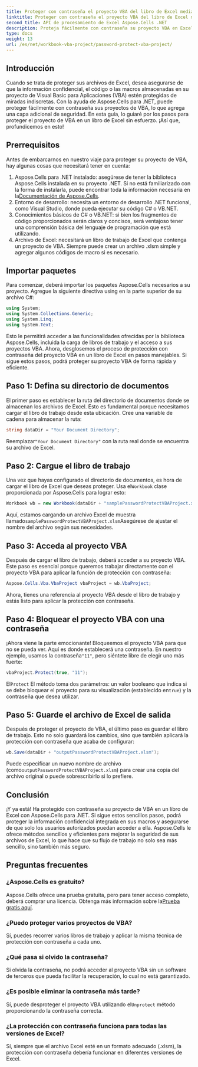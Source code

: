 ```yaml
---
title: Proteger con contraseña el proyecto VBA del libro de Excel mediante Aspose.Cells
linktitle: Proteger con contraseña el proyecto VBA del libro de Excel mediante Aspose.Cells
second_title: API de procesamiento de Excel Aspose.Cells .NET
description: Proteja fácilmente con contraseña su proyecto VBA en Excel con Aspose.Cells para .NET. Siga esta guía paso a paso para una mayor seguridad.
type: docs
weight: 13
url: /es/net/workbook-vba-project/password-protect-vba-project/
---
```

## Introducción
Cuando se trata de proteger sus archivos de Excel, desea asegurarse de que la información confidencial, el código o las macros almacenadas en su proyecto de Visual Basic para Aplicaciones (VBA) estén protegidas de miradas indiscretas. Con la ayuda de Aspose.Cells para .NET, puede proteger fácilmente con contraseña sus proyectos de VBA, lo que agrega una capa adicional de seguridad. En esta guía, lo guiaré por los pasos para proteger el proyecto de VBA en un libro de Excel sin esfuerzo. ¡Así que, profundicemos en esto!
## Prerrequisitos
Antes de embarcarnos en nuestro viaje para proteger su proyecto de VBA, hay algunas cosas que necesitará tener en cuenta:
1.  Aspose.Cells para .NET instalado: asegúrese de tener la biblioteca Aspose.Cells instalada en su proyecto .NET. Si no está familiarizado con la forma de instalarla, puede encontrar toda la información necesaria en la[Documentación de Aspose.Cells](https://reference.aspose.com/cells/net/).
2. Entorno de desarrollo: necesita un entorno de desarrollo .NET funcional, como Visual Studio, donde pueda ejecutar su código C# o VB.NET.
3. Conocimientos básicos de C# o VB.NET: si bien los fragmentos de código proporcionados serán claros y concisos, será ventajoso tener una comprensión básica del lenguaje de programación que está utilizando.
4. Archivo de Excel: necesitará un libro de trabajo de Excel que contenga un proyecto de VBA. Siempre puede crear un archivo .xlsm simple y agregar algunos códigos de macro si es necesario.
## Importar paquetes
Para comenzar, deberá importar los paquetes Aspose.Cells necesarios a su proyecto. Agregue la siguiente directiva using en la parte superior de su archivo C#:
```csharp
using System;
using System.Collections.Generic;
using System.Linq;
using System.Text;
```
Esto le permitirá acceder a las funcionalidades ofrecidas por la biblioteca Aspose.Cells, incluida la carga de libros de trabajo y el acceso a sus proyectos VBA.
Ahora, desglosemos el proceso de protección con contraseña del proyecto VBA en un libro de Excel en pasos manejables. Si sigue estos pasos, podrá proteger su proyecto VBA de forma rápida y eficiente.
## Paso 1: Defina su directorio de documentos
El primer paso es establecer la ruta del directorio de documentos donde se almacenan los archivos de Excel. Esto es fundamental porque necesitamos cargar el libro de trabajo desde esta ubicación. Cree una variable de cadena para almacenar la ruta:
```csharp
string dataDir = "Your Document Directory";
```
 Reemplazar`"Your Document Directory"` con la ruta real donde se encuentra su archivo de Excel.
## Paso 2: Cargue el libro de trabajo
 Una vez que hayas configurado el directorio de documentos, es hora de cargar el libro de Excel que deseas proteger. Usa el`Workbook` clase proporcionada por Aspose.Cells para lograr esto:
```csharp
Workbook wb = new Workbook(dataDir + "samplePasswordProtectVBAProject.xlsm");
```
 Aquí, estamos cargando un archivo Excel de muestra llamado`samplePasswordProtectVBAProject.xlsm`Asegúrese de ajustar el nombre del archivo según sus necesidades.
## Paso 3: Acceda al proyecto VBA
Después de cargar el libro de trabajo, deberá acceder a su proyecto VBA. Este paso es esencial porque queremos trabajar directamente con el proyecto VBA para aplicar la función de protección con contraseña:
```csharp
Aspose.Cells.Vba.VbaProject vbaProject = wb.VbaProject;
```
Ahora, tienes una referencia al proyecto VBA desde el libro de trabajo y estás listo para aplicar la protección con contraseña.
## Paso 4: Bloquear el proyecto VBA con una contraseña
¡Ahora viene la parte emocionante! Bloqueemos el proyecto VBA para que no se pueda ver. Aquí es donde establecerá una contraseña. En nuestro ejemplo, usamos la contraseña`"11"`, pero siéntete libre de elegir uno más fuerte:
```csharp
vbaProject.Protect(true, "11");
```
 El`Protect` El método toma dos parámetros: un valor booleano que indica si se debe bloquear el proyecto para su visualización (establecido en`true`) y la contraseña que desea utilizar.
## Paso 5: Guarde el archivo de Excel de salida
Después de proteger el proyecto de VBA, el último paso es guardar el libro de trabajo. Esto no solo guardará los cambios, sino que también aplicará la protección con contraseña que acaba de configurar:
```csharp
wb.Save(dataDir + "outputPasswordProtectVBAProject.xlsm");
```
 Puede especificar un nuevo nombre de archivo (como`outputPasswordProtectVBAProject.xlsm`) para crear una copia del archivo original o puede sobrescribirlo si lo prefiere.
## Conclusión
¡Y ya está! Ha protegido con contraseña su proyecto de VBA en un libro de Excel con Aspose.Cells para .NET. Si sigue estos sencillos pasos, podrá proteger la información confidencial integrada en sus macros y asegurarse de que solo los usuarios autorizados puedan acceder a ella. Aspose.Cells le ofrece métodos sencillos y eficientes para mejorar la seguridad de sus archivos de Excel, lo que hace que su flujo de trabajo no solo sea más sencillo, sino también más seguro.
## Preguntas frecuentes
### ¿Aspose.Cells es gratuito?
 Aspose.Cells ofrece una prueba gratuita, pero para tener acceso completo, deberá comprar una licencia. Obtenga más información sobre la[Prueba gratis aquí](https://releases.aspose.com/).
### ¿Puedo proteger varios proyectos de VBA?
Sí, puedes recorrer varios libros de trabajo y aplicar la misma técnica de protección con contraseña a cada uno.
### ¿Qué pasa si olvido la contraseña?
Si olvida la contraseña, no podrá acceder al proyecto VBA sin un software de terceros que pueda facilitar la recuperación, lo cual no está garantizado.
### ¿Es posible eliminar la contraseña más tarde?
Sí, puede desproteger el proyecto VBA utilizando el`Unprotect` método proporcionando la contraseña correcta.
### ¿La protección con contraseña funciona para todas las versiones de Excel?
Sí, siempre que el archivo Excel esté en un formato adecuado (.xlsm), la protección con contraseña debería funcionar en diferentes versiones de Excel.
